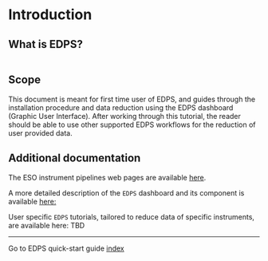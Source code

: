 # Introduction

## What is EDPS?

```{include} ../common/what_is_edps.md
```
## Scope
This document is meant for first time user of EDPS, and guides through the installation procedure and data reduction
using the EDPS dashboard (Graphic User Interface). After working through this tutorial, the reader should be able to use
other supported EDPS workflows for the reduction of user provided data.

## Additional documentation

The ESO instrument pipelines web pages are available [here](https://www.eso.org/sci/software/pipe_aem_main.html).

A more detailed description of the `EDPS` dashboard and its component is available [here:](../edpsgui/index)

User specific `EDPS` tutorials, tailored to reduce data of specific instruments, are available here: TBD


---
Go to EDPS quick-start guide [index](../quick/index)